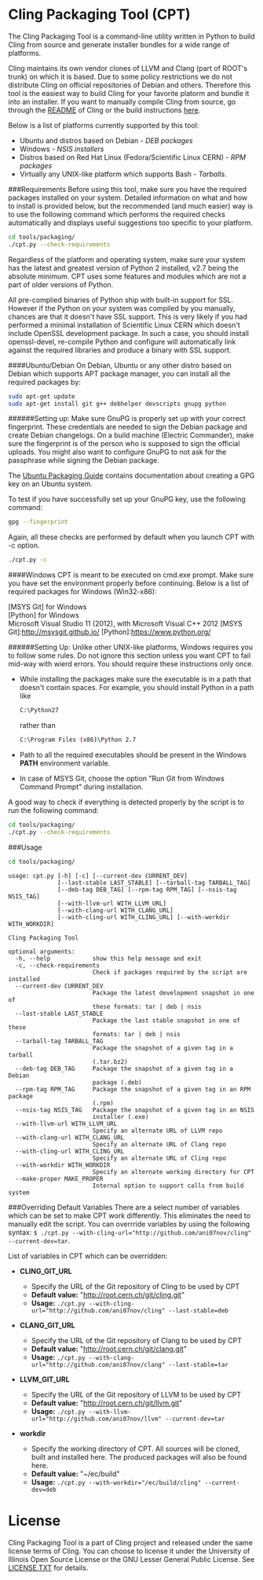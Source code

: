Cling Packaging Tool (CPT)
==========================

The Cling Packaging Tool is a command-line utility written in Python to build
Cling from source and generate installer bundles for a wide range of platforms.

Cling maintains its own vendor clones of LLVM and Clang (part of ROOT's trunk)
on which it is based. Due to some policy restrictions we do not distribute
Cling on official repositories of Debian and others. Therefore this tool is the
easiest way to build Cling for your favorite platorm and bundle it into an
installer. If you want to manually compile Cling from source, go through the
[README] of Cling or the build instructions [here].

[README]:https://github.com/vgvassilev/cling/blob/master/README.md
[here]:http://root.cern.ch/drupal/content/cling-build-instructions

Below is a list of platforms currently supported by this tool:
  * Ubuntu and distros based on Debian - *DEB packages*
  * Windows - *NSIS installers*
  * Distros based on Red Hat Linux (Fedora/Scientific Linux CERN) - *RPM packages*
  * Virtually any UNIX-like platform which supports Bash - *Tarballs*.

###Requirements
Before using this tool, make sure you have the required packages installed on
your system. Detailed information on what and how to install is provided below,
but the recommended (and much easier) way is to use the following command which
performs the required checks automatically and displays useful suggestions too
specific to your platform.
```sh
cd tools/packaging/
./cpt.py --check-requirements
```
Regardless of the platform and operating system, make sure your system has the
latest and greatest version of Python 2 installed, v2.7 being the absolute minimum.
CPT uses some features and modules which are not a part of older versions of Python.

All pre-complied binaries of Python ship with built-in support for SSL. However if
the Python on your system was compiled by you manually, chances are that it doesn't
have SSL support. This is very likely if you had performed a minimal installation
of Scientific Linux CERN which doesn't include OpenSSL development package. In such
a case, you should install openssl-devel, re-compile Python and configure will
automatically link against the required libraries and produce a binary with SSL
support.

####Ubuntu/Debian
On Debian, Ubuntu or any other distro based on Debian which supports APT
package manager, you can install all the required packages by:
```sh
sudo apt-get update
sudo apt-get install git g++ debhelper devscripts gnupg python
```

######Setting up:
Make sure GnuPG is properly set up with your correct fingerprint. These
credentials are needed to sign the Debian package and create Debian changelogs.
On a build machine (Electric Commander), make sure the fingerprint is of the
person who is supposed to sign the official uploads. You might also want to
configure GnuPG to not ask for the passphrase while signing the Debian package.

The [Ubuntu Packaging Guide] contains documentation about creating a GPG key
on an Ubuntu system.

To test if you have successfully set up your GnuPG key, use the following command:
```sh
gpg --fingerprint
```

Again, all these checks are performed by default when you launch CPT with -c option.
```sh
./cpt.py -c
```
[Ubuntu Packaging Guide]:http://packaging.ubuntu.com/html/getting-set-up.html#create-your-gpg-key

####Windows
CPT is meant to be executed on cmd.exe prompt. Make sure you have set the
environment properly before continuing.
Below is a list of required packages for Windows (Win32-x86):

[MSYS Git] for Windows  
[Python] for Windows  
Microsoft Visual Studio 11 (2012), with Microsoft Visual C++ 2012
[MSYS Git]:http://msysgit.github.io/
[Python]:https://www.python.org/

######Setting Up:
Unlike other UNIX-like platforms, Windows requires you to follow some rules.
Do not ignore this section unless you want CPT to fail mid-way with wierd
errors. You should require these instructions only once.

  * While installing the packages make sure the executable is in a path that
doesn't contain spaces. For example, you should install Python in a path like

    ```sh
    C:\Python27
    ```
    rather than
    
    ```sh
    C:\Program Files (x86)\Python 2.7
    ```
  * Path to all the required executables should be present in the Windows
    **PATH** environment variable.
  * In case of MSYS Git, choose the option "Run Git from Windows
    Command Prompt" during installation.

A good way to check if everything is detected properly by the script is to
run the following command:
```sh
cd tools/packaging/
./cpt.py --check-requirements
```
###Usage
```sh
cd tools/packaging/
```

```
usage: cpt.py [-h] [-c] [--current-dev CURRENT_DEV]
              [--last-stable LAST_STABLE] [--tarball-tag TARBALL_TAG]
              [--deb-tag DEB_TAG] [--rpm-tag RPM_TAG] [--nsis-tag NSIS_TAG]
              [--with-llvm-url WITH_LLVM_URL]
              [--with-clang-url WITH_CLANG_URL]
              [--with-cling-url WITH_CLING_URL] [--with-workdir WITH_WORKDIR]

Cling Packaging Tool

optional arguments:
  -h, --help            show this help message and exit
  -c, --check-requirements
                        Check if packages required by the script are installed
  --current-dev CURRENT_DEV
                        Package the latest development snapshot in one of
                        these formats: tar | deb | nsis
  --last-stable LAST_STABLE
                        Package the last stable snapshot in one of these
                        formats: tar | deb | nsis
  --tarball-tag TARBALL_TAG
                        Package the snapshot of a given tag in a tarball
                        (.tar.bz2)
  --deb-tag DEB_TAG     Package the snapshot of a given tag in a Debian
                        package (.deb)
  --rpm-tag RPM_TAG     Package the snapshot of a given tag in an RPM package
                        (.rpm)
  --nsis-tag NSIS_TAG   Package the snapshot of a given tag in an NSIS
                        installer (.exe)
  --with-llvm-url WITH_LLVM_URL
                        Specify an alternate URL of LLVM repo
  --with-clang-url WITH_CLANG_URL
                        Specify an alternate URL of Clang repo
  --with-cling-url WITH_CLING_URL
                        Specify an alternate URL of Cling repo
  --with-workdir WITH_WORKDIR
                        Specify an alternate working directory for CPT
  --make-proper MAKE_PROPER
                        Internal option to support calls from build system
```

###Overriding Default Variables
There are a select number of variables which can be set to make CPT work
differently. This eliminates the need to manually edit the script.
You can overrride variables by using the following syntax:
```$ ./cpt.py --with-cling-url="http://github.com/ani07nov/cling" --current-dev=tar```.

List of variables in CPT which can be overridden:
- **CLING_GIT_URL**
  * Specify the URL of the Git repository of Cling to be used by CPT
  * **Default value:** "http://root.cern.ch/git/cling.git"
  * **Usage:** ```./cpt.py --with-cling-url="http://github.com/ani07nov/cling" --last-stable=deb```

- **CLANG_GIT_URL**
  * Specify the URL of the Git repository of Clang to be used by CPT
  * **Default value:** "http://root.cern.ch/git/clang.git"
  * **Usage:** ```./cpt.py --with-clang-url="http://github.com/ani07nov/clang" --last-stable=tar```

- **LLVM_GIT_URL**
  * Specify the URL of the Git repository of LLVM to be used by CPT
  * **Default value:** "http://root.cern.ch/git/llvm.git"
  * **Usage:** ```./cpt.py --with-llvm-url="http://github.com/ani07nov/llvm" --current-dev=tar```

- **workdir**
  * Specify the working directory of CPT. All sources will be cloned, built
    and installed here. The produced packages will also be found here.
  * **Default value:** "~/ec/build"
  * **Usage:** ```./cpt.py --with-workdir="/ec/build/cling" --current-dev=deb```

License
=======
Cling Packaging Tool is a part of Cling project and released under the same
license terms of Cling. You can choose to license it under the University of
Illinois Open Source License or the GNU Lesser General Public License. See
[LICENSE.TXT] for details.

[LICENSE.TXT]:https://github.com/vgvassilev/cling/blob/master/LICENSE.TXT

